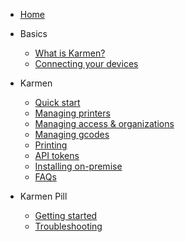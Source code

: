 <!-- docs/_sidebar.md -->

* [Home](/)

* Basics

  * [What is Karmen?](about-karmen.md)
  * [Connecting your devices](connecting-your-devices.md)

* Karmen

  * [Quick start](quickstart.md)
  * [Managing printers](printers.md)
  * [Managing access & organizations](access.md)
  * [Managing gcodes](gcodes.md)
  * [Printing](printing.md)
  * [API tokens](api-tokens.md)
  * [Installing on-premise](on-premise.md)
  * [FAQs](faq.md)

* Karmen Pill

  * [Getting started](pill-getting-started.md)
  * [Troubleshooting](pill-troubleshooting.md)

